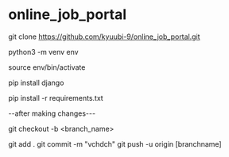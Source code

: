 # online_job_portal

git clone https://github.com/kyuubi-9/online_job_portal.git

python3 -m venv env

source env/bin/activate

pip install django

pip install -r requirements.txt

--after making changes---

git checkout -b <branch_name>

git add .
git commit -m "vchdch"
git push -u origin [branchname]

